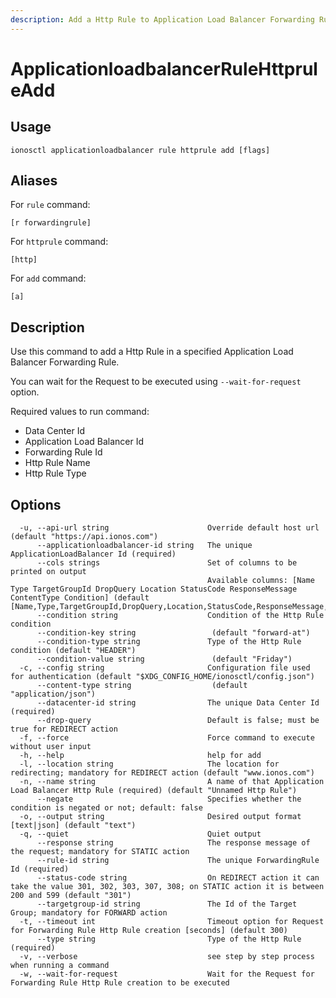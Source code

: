 ```yaml
---
description: Add a Http Rule to Application Load Balancer Forwarding Rule
---
```


# ApplicationloadbalancerRuleHttpruleAdd

## Usage

```text
ionosctl applicationloadbalancer rule httprule add [flags]
```

## Aliases

For `rule` command:

```text
[r forwardingrule]
```

For `httprule` command:

```text
[http]
```

For `add` command:

```text
[a]
```

## Description

Use this command to add a Http Rule in a specified Application Load Balancer Forwarding Rule. 

You can wait for the Request to be executed using `--wait-for-request` option.

Required values to run command:

* Data Center Id
* Application Load Balancer Id
* Forwarding Rule Id
* Http Rule Name
* Http Rule Type

## Options

```text
  -u, --api-url string                      Override default host url (default "https://api.ionos.com")
      --applicationloadbalancer-id string   The unique ApplicationLoadBalancer Id (required)
      --cols strings                        Set of columns to be printed on output 
                                            Available columns: [Name Type TargetGroupId DropQuery Location StatusCode ResponseMessage ContentType Condition] (default [Name,Type,TargetGroupId,DropQuery,Location,StatusCode,ResponseMessage,ContentType,Condition])
      --condition string                    Condition of the Http Rule condition
      --condition-key string                 (default "forward-at")
      --condition-type string               Type of the Http Rule condition (default "HEADER")
      --condition-value string               (default "Friday")
  -c, --config string                       Configuration file used for authentication (default "$XDG_CONFIG_HOME/ionosctl/config.json")
      --content-type string                  (default "application/json")
      --datacenter-id string                The unique Data Center Id (required)
      --drop-query                          Default is false; must be true for REDIRECT action
  -f, --force                               Force command to execute without user input
  -h, --help                                help for add
  -l, --location string                     The location for redirecting; mandatory for REDIRECT action (default "www.ionos.com")
  -n, --name string                         A name of that Application Load Balancer Http Rule (required) (default "Unnamed Http Rule")
      --negate                              Specifies whether the condition is negated or not; default: false
  -o, --output string                       Desired output format [text|json] (default "text")
  -q, --quiet                               Quiet output
      --response string                     The response message of the request; mandatory for STATIC action
      --rule-id string                      The unique ForwardingRule Id (required)
      --status-code string                  On REDIRECT action it can take the value 301, 302, 303, 307, 308; on STATIC action it is between 200 and 599 (default "301")
      --targetgroup-id string               The Id of the Target Group; mandatory for FORWARD action
  -t, --timeout int                         Timeout option for Request for Forwarding Rule Http Rule creation [seconds] (default 300)
      --type string                         Type of the Http Rule (required)
  -v, --verbose                             see step by step process when running a command
  -w, --wait-for-request                    Wait for the Request for Forwarding Rule Http Rule creation to be executed
```

